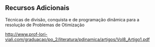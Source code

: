 ## Recursos Adicionais

Técnicas de divisão, conquista e de programação dinâmica para a resolução de Problemas de Otimização

http://www.prof-lori-viali.com/graduacao/po_2/literatura/pdinamica/artigos/Vol8_Artigo1.pdf
